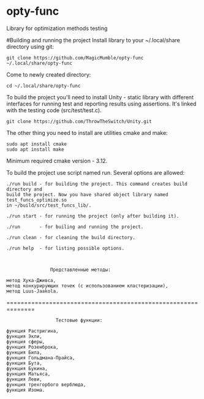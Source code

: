 # opty-func
Library for optimization methods testing


#Building and running the project
Install library to your ~/.local/share directory using git:
            
    git clone https://github.com/MagicMumble/opty-func ~/.local/share/opty-func
 
Come to newly created directory:
 
    cd ~/.local/share/opty-func
 
To build the project you'll need to install Unity - static library with different 
interfaces for running test and reporting results using assertions. It's linked 
with the testing code (src/test/test.c). 

    git clone https://github.com/ThrowTheSwitch/Unity.git

The other thing you need to install are utilities cmake and make:

    sudo apt install cmake
    sudo apt install make

Minimum required cmake version - 3.12.

To build the project use script named run. Several options are allowed:

    ./run build - for building the project. This command creates build directory and 
    build the project. Now you have shared object library named test_funcs_optimize.so
    in ~/build/src/test_funcs_lib/.

    ./run start - for running the project (only after building it).

    ./run       - for builing and running the project.

    ./run clean - for cleaning the build directory.

    ./run help  - for listing possible options.

 

                    Представленные методы:

    метод Хука-Дживса,
    метод конкурирующих точек (с использованием кластеризации),
    метод Luus-Jaakola.

==============================================================

                      Тестовые функции:

    функция Растригина,
    функция Экли,
    функция сферы,
    функция Розенброка,
    функция Била,
    функция Гольдмана-Прайса,
    функция Бута,
    функция Букина,
    функция Матьяса,
    функция Леви,
    функция трехгорбого верблюда,
    функция Изома.
